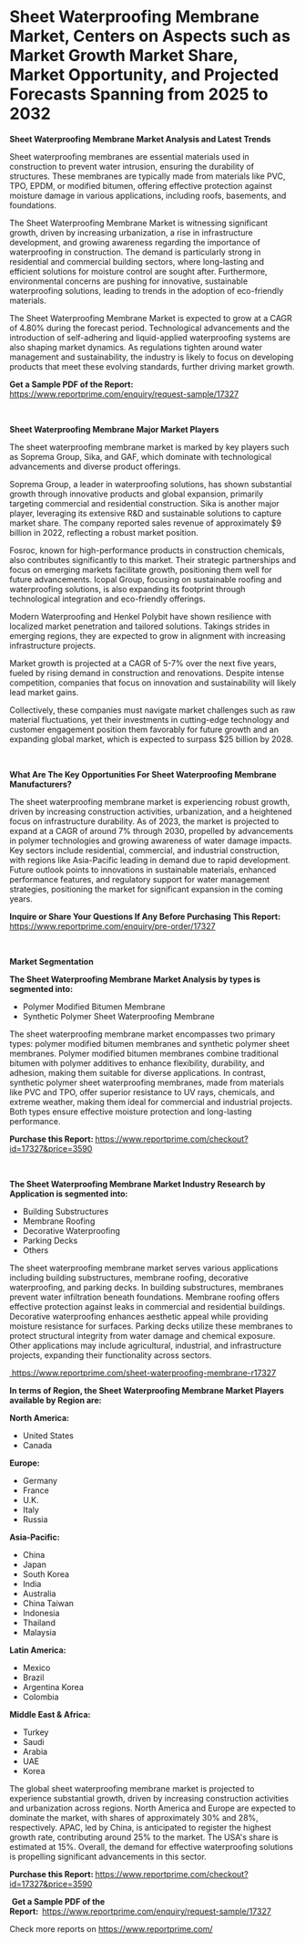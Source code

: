 <p><h1>Sheet Waterproofing Membrane Market, Centers on Aspects such as Market Growth Market Share, Market Opportunity, and Projected Forecasts Spanning from 2025 to 2032</h1></p><p><strong>Sheet Waterproofing Membrane Market Analysis and Latest Trends</strong></p>
<p><p>Sheet waterproofing membranes are essential materials used in construction to prevent water intrusion, ensuring the durability of structures. These membranes are typically made from materials like PVC, TPO, EPDM, or modified bitumen, offering effective protection against moisture damage in various applications, including roofs, basements, and foundations.</p><p>The Sheet Waterproofing Membrane Market is witnessing significant growth, driven by increasing urbanization, a rise in infrastructure development, and growing awareness regarding the importance of waterproofing in construction. The demand is particularly strong in residential and commercial building sectors, where long-lasting and efficient solutions for moisture control are sought after. Furthermore, environmental concerns are pushing for innovative, sustainable waterproofing solutions, leading to trends in the adoption of eco-friendly materials.</p><p>The Sheet Waterproofing Membrane Market is expected to grow at a CAGR of 4.80% during the forecast period. Technological advancements and the introduction of self-adhering and liquid-applied waterproofing systems are also shaping market dynamics. As regulations tighten around water management and sustainability, the industry is likely to focus on developing products that meet these evolving standards, further driving market growth.</p></p>
<p><strong>Get a Sample PDF of the Report:&nbsp;</strong> <a href="https://www.reportprime.com/enquiry/request-sample/17327?utm_campaign=2485&utm_medium=2&utm_source=Github&utm_content=ia&utm_term=18032025&utm_id=sheet-waterproofing-membrane">https://www.reportprime.com/enquiry/request-sample/17327</a></p>
<p>&nbsp;</p>
<p><strong>Sheet Waterproofing Membrane Major Market Players</strong></p>
<p><p>The sheet waterproofing membrane market is marked by key players such as Soprema Group, Sika, and GAF, which dominate with technological advancements and diverse product offerings. </p><p>Soprema Group, a leader in waterproofing solutions, has shown substantial growth through innovative products and global expansion, primarily targeting commercial and residential construction. Sika is another major player, leveraging its extensive R&D and sustainable solutions to capture market share. The company reported sales revenue of approximately $9 billion in 2022, reflecting a robust market position.</p><p>Fosroc, known for high-performance products in construction chemicals, also contributes significantly to this market. Their strategic partnerships and focus on emerging markets facilitate growth, positioning them well for future advancements. Icopal Group, focusing on sustainable roofing and waterproofing solutions, is also expanding its footprint through technological integration and eco-friendly offerings.</p><p>Modern Waterproofing and Henkel Polybit have shown resilience with localized market penetration and tailored solutions. Takings strides in emerging regions, they are expected to grow in alignment with increasing infrastructure projects. </p><p>Market growth is projected at a CAGR of 5-7% over the next five years, fueled by rising demand in construction and renovations. Despite intense competition, companies that focus on innovation and sustainability will likely lead market gains. </p><p>Collectively, these companies must navigate market challenges such as raw material fluctuations, yet their investments in cutting-edge technology and customer engagement position them favorably for future growth and an expanding global market, which is expected to surpass $25 billion by 2028.</p></p>
<p>&nbsp;</p>
<p><strong>What Are The Key Opportunities For Sheet Waterproofing Membrane Manufacturers?</strong></p>
<p><p>The sheet waterproofing membrane market is experiencing robust growth, driven by increasing construction activities, urbanization, and a heightened focus on infrastructure durability. As of 2023, the market is projected to expand at a CAGR of around 7% through 2030, propelled by advancements in polymer technologies and growing awareness of water damage impacts. Key sectors include residential, commercial, and industrial construction, with regions like Asia-Pacific leading in demand due to rapid development. Future outlook points to innovations in sustainable materials, enhanced performance features, and regulatory support for water management strategies, positioning the market for significant expansion in the coming years.</p></p>
<p><strong>Inquire or Share Your Questions If Any Before Purchasing This Report:</strong> <a href="https://www.reportprime.com/enquiry/pre-order/17327?utm_campaign=2485&utm_medium=2&utm_source=Github&utm_content=ia&utm_term=18032025&utm_id=sheet-waterproofing-membrane">https://www.reportprime.com/enquiry/pre-order/17327</a></p>
<p>&nbsp;</p>
<p><strong>Market Segmentation</strong></p>
<p><strong>The Sheet Waterproofing Membrane Market Analysis by types is segmented into:</strong></p>
<p><ul><li>Polymer Modified Bitumen Membrane</li><li>Synthetic Polymer Sheet Waterproofing Membrane</li></ul></p>
<p><p>The sheet waterproofing membrane market encompasses two primary types: polymer modified bitumen membranes and synthetic polymer sheet membranes. Polymer modified bitumen membranes combine traditional bitumen with polymer additives to enhance flexibility, durability, and adhesion, making them suitable for diverse applications. In contrast, synthetic polymer sheet waterproofing membranes, made from materials like PVC and TPO, offer superior resistance to UV rays, chemicals, and extreme weather, making them ideal for commercial and industrial projects. Both types ensure effective moisture protection and long-lasting performance.</p></p>
<p><strong>Purchase this Report:&nbsp;</strong><a href="https://www.reportprime.com/checkout?id=17327&price=3590&utm_campaign=2485&utm_medium=2&utm_source=Github&utm_content=ia&utm_term=18032025&utm_id=sheet-waterproofing-membrane">https://www.reportprime.com/checkout?id=17327&price=3590</a></p>
<p>&nbsp;</p>
<p><strong>The Sheet Waterproofing Membrane Market Industry Research by Application is segmented into:</strong></p>
<p><ul><li>Building Substructures</li><li>Membrane Roofing</li><li>Decorative Waterproofing</li><li>Parking Decks</li><li>Others</li></ul></p>
<p><p>The sheet waterproofing membrane market serves various applications including building substructures, membrane roofing, decorative waterproofing, and parking decks. In building substructures, membranes prevent water infiltration beneath foundations. Membrane roofing offers effective protection against leaks in commercial and residential buildings. Decorative waterproofing enhances aesthetic appeal while providing moisture resistance for surfaces. Parking decks utilize these membranes to protect structural integrity from water damage and chemical exposure. Other applications may include agricultural, industrial, and infrastructure projects, expanding their functionality across sectors.</p></p>
<p><a href="https://www.reportprime.com/sheet-waterproofing-membrane-r17327?utm_campaign=2485&utm_medium=2&utm_source=Github&utm_content=ia&utm_term=18032025&utm_id=sheet-waterproofing-membrane">&nbsp;https://www.reportprime.com/sheet-waterproofing-membrane-r17327</a></p>
<p><strong>In terms of Region, the Sheet Waterproofing Membrane Market Players available by Region are:</strong></p>
<p>
    <p> <strong> North America: </strong>
        <ul>
            <li>United States</li>
            <li>Canada</li>
        </ul>
        </p> 
    <p> <strong> Europe: </strong>
        <ul>
            <li>Germany</li>
            <li>France</li>
            <li>U.K.</li>
            <li>Italy</li>
            <li>Russia</li>
        </ul>
        </p> 
    <p> <strong> Asia-Pacific: </strong>
        <ul>
            <li>China</li>
            <li>Japan</li>
            <li>South Korea</li>
            <li>India</li>
            <li>Australia</li>
            <li>China Taiwan</li>
            <li>Indonesia</li>
            <li>Thailand</li>
            <li>Malaysia</li>
        </ul>
        </p> 
    <p> <strong> Latin America: </strong>
        <ul>
            <li>Mexico</li>
            <li>Brazil</li>
            <li>Argentina Korea</li>
            <li>Colombia</li>
        </ul>
        </p> 
    <p> <strong> Middle East & Africa: </strong>
        <ul>
            <li>Turkey</li>
            <li>Saudi</li>
            <li>Arabia</li>
            <li>UAE</li>
            <li>Korea</li>
        </ul>
    </p>
    </p>
<p><p>The global sheet waterproofing membrane market is projected to experience substantial growth, driven by increasing construction activities and urbanization across regions. North America and Europe are expected to dominate the market, with shares of approximately 30% and 28%, respectively. APAC, led by China, is anticipated to register the highest growth rate, contributing around 25% to the market. The USA's share is estimated at 15%. Overall, the demand for effective waterproofing solutions is propelling significant advancements in this sector.</p></p>
<p><strong>Purchase this Report: </strong><a href="https://www.reportprime.com/checkout?id=17327&price=3590&utm_campaign=2485&utm_medium=2&utm_source=Github&utm_content=ia&utm_term=18032025&utm_id=sheet-waterproofing-membrane">https://www.reportprime.com/checkout?id=17327&price=3590</a></p>
<p>&nbsp;<strong>Get a Sample PDF of the Report:&nbsp;&nbsp;</strong><a href="https://www.reportprime.com/enquiry/request-sample/17327?utm_campaign=2485&utm_medium=2&utm_source=Github&utm_content=ia&utm_term=18032025&utm_id=sheet-waterproofing-membrane">https://www.reportprime.com/enquiry/request-sample/17327</a></p>
<p><strong></strong></p>
<p>Check more reports on <a href="https://www.reportprime.com/?utm_campaign=2485&utm_medium=2&utm_source=Github&utm_content=ia&utm_term=18032025&utm_id=sheet-waterproofing-membrane">https://www.reportprime.com/</a></p>